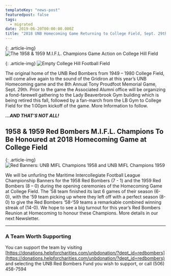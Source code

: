 ```yaml
---
templateKey: "news-post"
featuredpost: false
tags:
  - migrated
date: 2019-06-20T00:00:00.000Z
title: "2018 UNB Homecoming Game Returning to College Field, Sept. 29th - Honouring The 1958 & 1959 Red Bombers M.I.F.L. Champions"
---
```


{: .article-img}
![The 1958 & 1959 M.I.F.L. Champions Game Action on College Hill Field](/img/posts/2018-04-10-1.jpg)

{: .article-img}
![Empty College Hill Football Field](/img/posts/2018-04-10-2.jpg)

The original home of the UNB Red Bombers from 1949 – 1980 College Field, will come alive again to the sound of the Gridiron at this year’s UNB Homecoming game and the 8th Annual Tony Proudfoot Memorial Game, Sept. 29th. Prior to the game the Associated Alumni office will be organizing a fond-farewell gathering to the Lady Beaverbrook Gym building which is being retired this fall, followed by a fan-march from the LB Gym to College Field for the 1:00pm kickoff of the game. More Information to follow.

***...AND THAT’S NOT ALL!***

## 1958 & 1959 Red Bombers M.I.F.L. Champions To Be Honoured at 2018 Homecoming Game at College Field

{: .article-img}
![Red Banners: UNB MIFL Champions 1958 and UNB MIFL Champions 1959](/img/posts/2018-04-10-3.jpg)

We will be unfurling the Maritime Intercollegiate Football League Championship Banners for the 1958 Red Bombers (7 - 1) and the 1959 Red Bombers (8 – 0) during the opening ceremonies of the Homecoming Game at College Field. The ’58 team finished its last 6 games of their season (6-0), with the ’59 team picking up where they left off with a perfect season (8-0) to give the Red Bombers ‘58-‘59 teams a remarkable combined winning streak of (14-0).
We hope to see a big turnout for this year’s Red Bombers Reunion at Homecoming to honour these Champions. More details in our next Newsletter.

***

### A Team Worth Supporting
You can support the team by visiting [https://donations.helpforcharities.com/unbdonation/?dept_id=redbombers](https://donations.helpforcharities.com/unbdonation/?dept_id=redbombers) and selecting the UNB Red Bombers Fund you wish to support, or call (506) 458-7594

